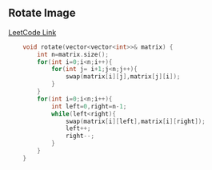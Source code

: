 ## Rotate Image
[LeetCode Link](https://leetcode.com/problems/rotate-image/)

```cpp
    void rotate(vector<vector<int>>& matrix) {
        int n=matrix.size();
        for(int i=0;i<n;i++){
            for(int j= i+1;j<n;j++){
                swap(matrix[i][j],matrix[j][i]);
            }
        }
        for(int i=0;i<n;i++){
            int left=0,right=n-1;
            while(left<right){
                swap(matrix[i][left],matrix[i][right]);
                left++;
                right--;
            }
        }
    }